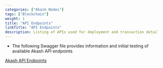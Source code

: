 ```yaml
---
categories: ["Akash Nodes"]
tags: ["Blockchain"]
weight: 1
title: "API Endpoints"
linkTitle: "API Endpoints"
description: Listing of APIs used for deployment and transaction details
---
```




* The following Swagger file provides information and initial testing of available Akash API endpoints

[Akash API Endpoints](https://github.com/akash-network/akash-api/blob/main/docs/swagger-ui/swagger.yaml)